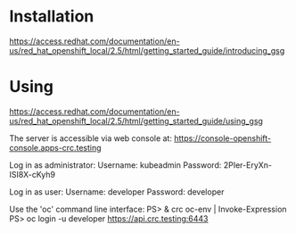 # Installation

https://access.redhat.com/documentation/en-us/red_hat_openshift_local/2.5/html/getting_started_guide/introducing_gsg

# Using

https://access.redhat.com/documentation/en-us/red_hat_openshift_local/2.5/html/getting_started_guide/using_gsg

The server is accessible via web console at:
  https://console-openshift-console.apps-crc.testing

Log in as administrator:
  Username: kubeadmin
  Password: 2PIer-EryXn-ISI8X-cKyh9

Log in as user:
  Username: developer
  Password: developer

Use the 'oc' command line interface:
  PS> & crc oc-env | Invoke-Expression
  PS> oc login -u developer https://api.crc.testing:6443

